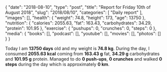 {
    "date": "2018-08-10",
    "type": "post",
    "title": "Report for Friday 10th of August 2018",
    "slug": "2018\/08\/10",
    "categories": [
        "Daily report"
    ],
    "images": [],
    "health": {
        "weight": 74.8,
        "height": 173,
        "age": 13750
    },
    "nutrition": {
        "calories": 2055.63,
        "fat": 163.43,
        "carbohydrates": 34.29,
        "protein": 101.95
    },
    "exercise": {
        "pushups": 0,
        "crunches": 0,
        "steps": 0
    },
    "media": {
        "books": [],
        "podcast": [],
        "youtube": [],
        "movies": [],
        "photos": []
    }
}

Today I am <strong>13750 days</strong> old and my weight is <strong>74.8 kg</strong>. During the day, I consumed <strong>2055.63 kcal</strong> coming from <strong>163.43 g</strong> fat, <strong>34.29 g</strong> carbohydrates and <strong>101.95 g</strong> protein. Managed to do <strong>0 push-ups</strong>, <strong>0 crunches</strong> and walked <strong>0 steps</strong> during the day which is approximately <strong>0 km</strong>.